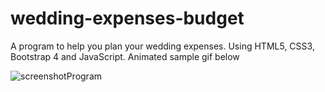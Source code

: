 # wedding-expenses-budget 
A program to help you plan your wedding expenses. Using HTML5, CSS3, Bootstrap 4 and JavaScript.
Animated sample gif below

![screenshotProgram](https://user-images.githubusercontent.com/61858117/76242346-f81cfb80-620c-11ea-9dd9-ba87ca9cc4b7.gif)
